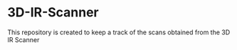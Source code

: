 # 3D-IR-Scanner
This repository is created to keep a track of the scans obtained from the 3D IR Scanner
